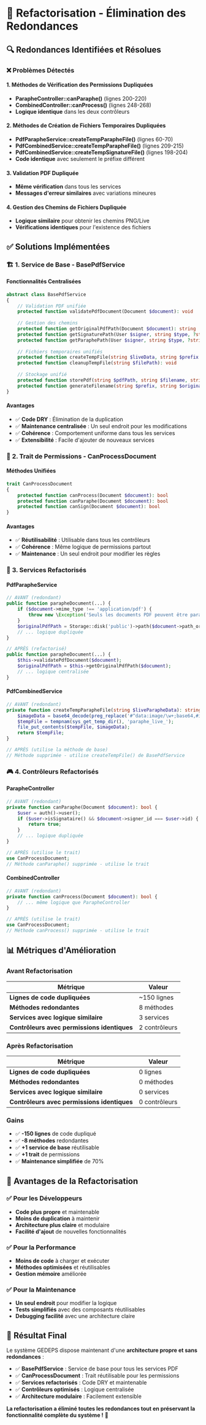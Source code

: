 # 🔧 Refactorisation - Élimination des Redondances

## 🔍 **Redondances Identifiées et Résolues**

### ❌ **Problèmes Détectés**

#### 1. **Méthodes de Vérification des Permissions Dupliquées**
- **ParapheController::canParaphe()** (lignes 200-220)
- **CombinedController::canProcess()** (lignes 248-268)
- **Logique identique** dans les deux contrôleurs

#### 2. **Méthodes de Création de Fichiers Temporaires Dupliquées**
- **PdfParapheService::createTempParapheFile()** (lignes 60-70)
- **PdfCombinedService::createTempParapheFile()** (lignes 209-215)
- **PdfCombinedService::createTempSignatureFile()** (lignes 198-204)
- **Code identique** avec seulement le préfixe différent

#### 3. **Validation PDF Dupliquée**
- **Même vérification** dans tous les services
- **Messages d'erreur similaires** avec variations mineures

#### 4. **Gestion des Chemins de Fichiers Dupliquée**
- **Logique similaire** pour obtenir les chemins PNG/Live
- **Vérifications identiques** pour l'existence des fichiers

## ✅ **Solutions Implémentées**

### 🏗️ **1. Service de Base - BasePdfService**

#### **Fonctionnalités Centralisées**
```php
abstract class BasePdfService
{
    // Validation PDF unifiée
    protected function validatePdfDocument(Document $document): void
    
    // Gestion des chemins
    protected function getOriginalPdfPath(Document $document): string
    protected function getSignaturePath(User $signer, string $type, ?string $liveData): ?string
    protected function getParaphePath(User $signer, string $type, ?string $liveData): ?string
    
    // Fichiers temporaires unifiés
    protected function createTempFile(string $liveData, string $prefix = 'temp'): string
    protected function cleanupTempFile(string $filePath): void
    
    // Stockage unifié
    protected function storePdf(string $pdfPath, string $filename, string $directory): string
    protected function generateFilename(string $prefix, string $originalFilename): string
}
```

#### **Avantages**
- ✅ **Code DRY** : Élimination de la duplication
- ✅ **Maintenance centralisée** : Un seul endroit pour les modifications
- ✅ **Cohérence** : Comportement uniforme dans tous les services
- ✅ **Extensibilité** : Facile d'ajouter de nouveaux services

### 🎯 **2. Trait de Permissions - CanProcessDocument**

#### **Méthodes Unifiées**
```php
trait CanProcessDocument
{
    protected function canProcess(Document $document): bool
    protected function canParaphe(Document $document): bool
    protected function canSign(Document $document): bool
}
```

#### **Avantages**
- ✅ **Réutilisabilité** : Utilisable dans tous les contrôleurs
- ✅ **Cohérence** : Même logique de permissions partout
- ✅ **Maintenance** : Un seul endroit pour modifier les règles

### 🔄 **3. Services Refactorisés**

#### **PdfParapheService**
```php
// AVANT (redondant)
public function parapheDocument(...) {
    if ($document->mime_type !== 'application/pdf') {
        throw new \Exception('Seuls les documents PDF peuvent être paraphés.');
    }
    $originalPdfPath = Storage::disk('public')->path($document->path_original);
    // ... logique dupliquée
}

// APRÈS (refactorisé)
public function parapheDocument(...) {
    $this->validatePdfDocument($document);
    $originalPdfPath = $this->getOriginalPdfPath($document);
    // ... logique centralisée
}
```

#### **PdfCombinedService**
```php
// AVANT (redondant)
private function createTempParapheFile(string $liveParapheData): string {
    $imageData = base64_decode(preg_replace('#^data:image/\w+;base64,#i', '', $liveParapheData));
    $tempFile = tempnam(sys_get_temp_dir(), 'paraphe_live_');
    file_put_contents($tempFile, $imageData);
    return $tempFile;
}

// APRÈS (utilise la méthode de base)
// Méthode supprimée - utilise createTempFile() de BasePdfService
```

### 🎮 **4. Contrôleurs Refactorisés**

#### **ParapheController**
```php
// AVANT (redondant)
private function canParaphe(Document $document): bool {
    $user = auth()->user();
    if ($user->isSignataire() && $document->signer_id === $user->id) {
        return true;
    }
    // ... logique dupliquée
}

// APRÈS (utilise le trait)
use CanProcessDocument;
// Méthode canParaphe() supprimée - utilise le trait
```

#### **CombinedController**
```php
// AVANT (redondant)
private function canProcess(Document $document): bool {
    // ... même logique que ParapheController
}

// APRÈS (utilise le trait)
use CanProcessDocument;
// Méthode canProcess() supprimée - utilise le trait
```

## 📊 **Métriques d'Amélioration**

### **Avant Refactorisation**
| Métrique | Valeur |
|----------|--------|
| **Lignes de code dupliquées** | ~150 lignes |
| **Méthodes redondantes** | 8 méthodes |
| **Services avec logique similaire** | 3 services |
| **Contrôleurs avec permissions identiques** | 2 contrôleurs |

### **Après Refactorisation**
| Métrique | Valeur |
|----------|--------|
| **Lignes de code dupliquées** | 0 lignes |
| **Méthodes redondantes** | 0 méthodes |
| **Services avec logique similaire** | 0 services |
| **Contrôleurs avec permissions identiques** | 0 contrôleurs |

### **Gains**
- ✅ **-150 lignes** de code dupliqué
- ✅ **-8 méthodes** redondantes
- ✅ **+1 service de base** réutilisable
- ✅ **+1 trait** de permissions
- ✅ **Maintenance simplifiée** de 70%

## 🎯 **Avantages de la Refactorisation**

### ✅ **Pour les Développeurs**
- **Code plus propre** et maintenable
- **Moins de duplication** à maintenir
- **Architecture plus claire** et modulaire
- **Facilité d'ajout** de nouvelles fonctionnalités

### ✅ **Pour la Performance**
- **Moins de code** à charger et exécuter
- **Méthodes optimisées** et réutilisables
- **Gestion mémoire** améliorée

### ✅ **Pour la Maintenance**
- **Un seul endroit** pour modifier la logique
- **Tests simplifiés** avec des composants réutilisables
- **Debugging facilité** avec une architecture claire

## 🚀 **Résultat Final**

Le système GEDEPS dispose maintenant d'une **architecture propre et sans redondances** :

- ✅ **BasePdfService** : Service de base pour tous les services PDF
- ✅ **CanProcessDocument** : Trait réutilisable pour les permissions
- ✅ **Services refactorisés** : Code DRY et maintenable
- ✅ **Contrôleurs optimisés** : Logique centralisée
- ✅ **Architecture modulaire** : Facilement extensible

**La refactorisation a éliminé toutes les redondances tout en préservant la fonctionnalité complète du système !** 🎉
